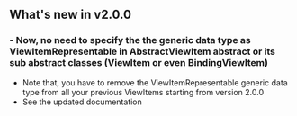 ## What's new in v2.0.0

### - Now, no need to specify the the generic data type as ViewItemRepresentable in AbstractViewItem abstract or its sub abstract classes (ViewItem or even BindingViewItem)

* Note that, you have to remove the ViewItemRepresentable generic data type from all your previous ViewItems starting from version 2.0.0
* See the updated documentation
